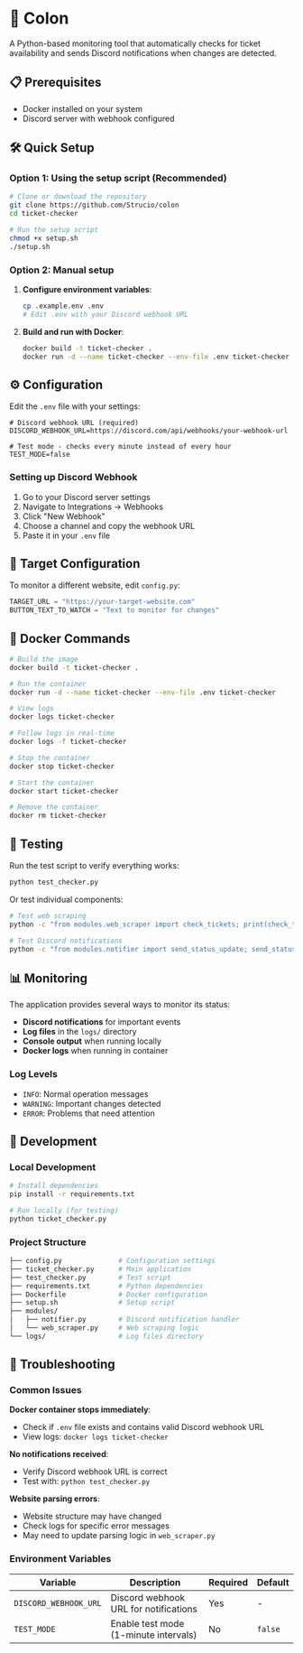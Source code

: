 # 🎫 Colon

A Python-based monitoring tool that automatically checks for ticket availability and sends Discord notifications when changes are detected.

## 📋 Prerequisites

- Docker installed on your system
- Discord server with webhook configured

## 🛠️ Quick Setup

### Option 1: Using the setup script (Recommended)

```bash
# Clone or download the repository
git clone https://github.com/Strucio/colon
cd ticket-checker

# Run the setup script
chmod +x setup.sh
./setup.sh
```

### Option 2: Manual setup

1. **Configure environment variables**:

   ```bash
   cp .example.env .env
   # Edit .env with your Discord webhook URL
   ```

2. **Build and run with Docker**:

   ```bash
   docker build -t ticket-checker .
   docker run -d --name ticket-checker --env-file .env ticket-checker
   ```

## ⚙️ Configuration

Edit the `.env` file with your settings:

```env
# Discord webhook URL (required)
DISCORD_WEBHOOK_URL=https://discord.com/api/webhooks/your-webhook-url

# Test mode - checks every minute instead of every hour
TEST_MODE=false
```

### Setting up Discord Webhook

1. Go to your Discord server settings
2. Navigate to Integrations → Webhooks
3. Click "New Webhook"
4. Choose a channel and copy the webhook URL
5. Paste it in your `.env` file

## 🎯 Target Configuration

To monitor a different website, edit `config.py`:

```python
TARGET_URL = "https://your-target-website.com"
BUTTON_TEXT_TO_WATCH = "Text to monitor for changes"
```

## 🐳 Docker Commands

```bash
# Build the image
docker build -t ticket-checker .

# Run the container
docker run -d --name ticket-checker --env-file .env ticket-checker

# View logs
docker logs ticket-checker

# Follow logs in real-time
docker logs -f ticket-checker

# Stop the container
docker stop ticket-checker

# Start the container
docker start ticket-checker

# Remove the container
docker rm ticket-checker
```

## 🧪 Testing

Run the test script to verify everything works:

```bash
python test_checker.py
```

Or test individual components:

```bash
# Test web scraping
python -c "from modules.web_scraper import check_tickets; print(check_tickets())"

# Test Discord notifications
python -c "from modules.notifier import send_status_update; send_status_update('started', 'test')"
```

## 📊 Monitoring

The application provides several ways to monitor its status:

- **Discord notifications** for important events
- **Log files** in the `logs/` directory
- **Console output** when running locally
- **Docker logs** when running in container

### Log Levels

- `INFO`: Normal operation messages
- `WARNING`: Important changes detected
- `ERROR`: Problems that need attention

## 🔧 Development

### Local Development

```bash
# Install dependencies
pip install -r requirements.txt

# Run locally (for testing)
python ticket_checker.py
```

### Project Structure

```sh
├── config.py              # Configuration settings
├── ticket_checker.py      # Main application
├── test_checker.py        # Test script
├── requirements.txt       # Python dependencies
├── Dockerfile             # Docker configuration
├── setup.sh               # Setup script
├── modules/
│   ├── notifier.py        # Discord notification handler
│   └── web_scraper.py     # Web scraping logic
└── logs/                  # Log files directory
```

## 🚨 Troubleshooting

### Common Issues

**Docker container stops immediately**:

- Check if `.env` file exists and contains valid Discord webhook URL
- View logs: `docker logs ticket-checker`

**No notifications received**:

- Verify Discord webhook URL is correct
- Test with: `python test_checker.py`

**Website parsing errors**:

- Website structure may have changed
- Check logs for specific error messages
- May need to update parsing logic in `web_scraper.py`

### Environment Variables

| Variable | Description | Required | Default |
|----------|-------------|----------|---------|
| `DISCORD_WEBHOOK_URL` | Discord webhook URL for notifications | Yes | - |
| `TEST_MODE` | Enable test mode (1-minute intervals) | No | `false` |
